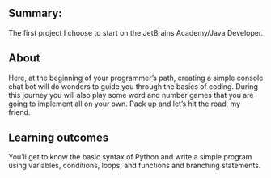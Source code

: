 ## <b> Summary: </b><br>
The first project I choose to start on the JetBrains Academy/Java Developer.

## <b>About</b><br>
Here, at the beginning of your programmer’s path, creating a simple console chat bot will do wonders to guide you through the basics of coding. During this journey you will also play some word and number games that you are going to implement all on your own. Pack up and let’s hit the road, my friend.

## <b>Learning outcomes </b><br>
You’ll get to know the basic syntax of Python and write a simple program using variables, conditions, loops, and functions and branching statements.
